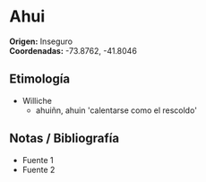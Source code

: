 # Ahui

**Origen:** Inseguro  
**Coordenadas:** -73.8762, -41.8046

## Etimología
- Williche
    - ahuiñn, ahuin 'calentarse como el rescoldo'

## Notas / Bibliografía
- Fuente 1
- Fuente 2

